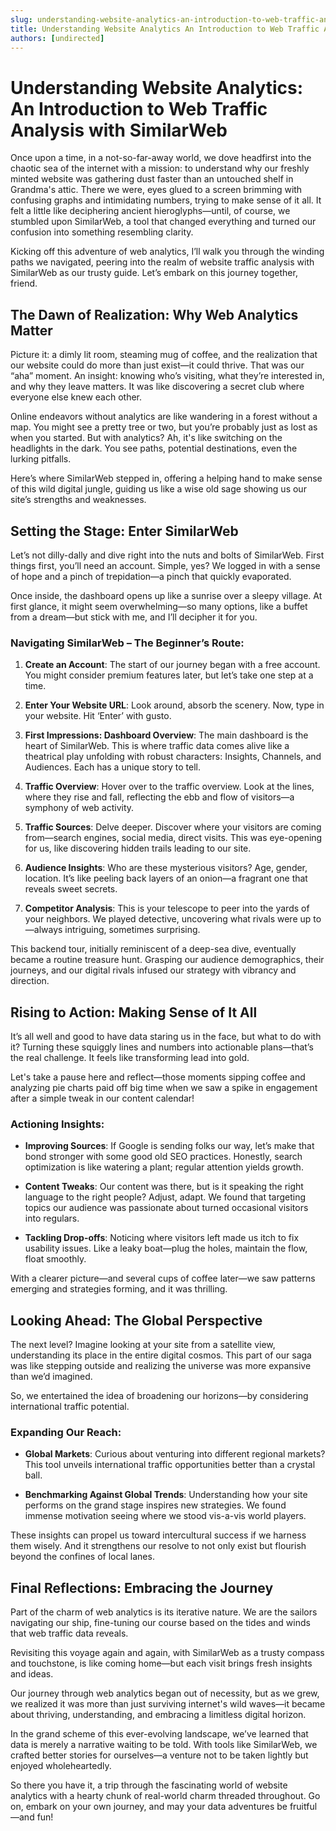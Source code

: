 ```yaml
---
slug: understanding-website-analytics-an-introduction-to-web-traffic-analysis-with-similarweb
title: Understanding Website Analytics An Introduction to Web Traffic Analysis with SimilarWeb
authors: [undirected]
---
```



# Understanding Website Analytics: An Introduction to Web Traffic Analysis with SimilarWeb

Once upon a time, in a not-so-far-away world, we dove headfirst into the chaotic sea of the internet with a mission: to understand why our freshly minted website was gathering dust faster than an untouched shelf in Grandma's attic. There we were, eyes glued to a screen brimming with confusing graphs and intimidating numbers, trying to make sense of it all. It felt a little like deciphering ancient hieroglyphs—until, of course, we stumbled upon SimilarWeb, a tool that changed everything and turned our confusion into something resembling clarity.

Kicking off this adventure of web analytics, I’ll walk you through the winding paths we navigated, peering into the realm of website traffic analysis with SimilarWeb as our trusty guide. Let’s embark on this journey together, friend.

## The Dawn of Realization: Why Web Analytics Matter

Picture it: a dimly lit room, steaming mug of coffee, and the realization that our website could do more than just exist—it could thrive. That was our “aha” moment. An insight: knowing who’s visiting, what they’re interested in, and why they leave matters. It was like discovering a secret club where everyone else knew each other.

Online endeavors without analytics are like wandering in a forest without a map. You might see a pretty tree or two, but you’re probably just as lost as when you started. But with analytics? Ah, it's like switching on the headlights in the dark. You see paths, potential destinations, even the lurking pitfalls.

Here’s where SimilarWeb stepped in, offering a helping hand to make sense of this wild digital jungle, guiding us like a wise old sage showing us our site’s strengths and weaknesses.

## Setting the Stage: Enter SimilarWeb

Let’s not dilly-dally and dive right into the nuts and bolts of SimilarWeb. First things first, you’ll need an account. Simple, yes? We logged in with a sense of hope and a pinch of trepidation—a pinch that quickly evaporated. 

Once inside, the dashboard opens up like a sunrise over a sleepy village. At first glance, it might seem overwhelming—so many options, like a buffet from a dream—but stick with me, and I’ll decipher it for you.

### Navigating SimilarWeb – The Beginner’s Route:

1. **Create an Account**: The start of our journey began with a free account. You might consider premium features later, but let’s take one step at a time.

2. **Enter Your Website URL**: Look around, absorb the scenery. Now, type in your website. Hit ‘Enter’ with gusto.

3. **First Impressions: Dashboard Overview**: The main dashboard is the heart of SimilarWeb. This is where traffic data comes alive like a theatrical play unfolding with robust characters: Insights, Channels, and Audiences. Each has a unique story to tell.

4. **Traffic Overview**: Hover over to the traffic overview. Look at the lines, where they rise and fall, reflecting the ebb and flow of visitors—a symphony of web activity.

5. **Traffic Sources**: Delve deeper. Discover where your visitors are coming from—search engines, social media, direct visits. This was eye-opening for us, like discovering hidden trails leading to our site.

6. **Audience Insights**: Who are these mysterious visitors? Age, gender, location. It’s like peeling back layers of an onion—a fragrant one that reveals sweet secrets.

7. **Competitor Analysis**: This is your telescope to peer into the yards of your neighbors. We played detective, uncovering what rivals were up to—always intriguing, sometimes surprising.

This backend tour, initially reminiscent of a deep-sea dive, eventually became a routine treasure hunt. Grasping our audience demographics, their journeys, and our digital rivals infused our strategy with vibrancy and direction.

## Rising to Action: Making Sense of It All

It’s all well and good to have data staring us in the face, but what to do with it? Turning these squiggly lines and numbers into actionable plans—that’s the real challenge. It feels like transforming lead into gold.

Let's take a pause here and reflect—those moments sipping coffee and analyzing pie charts paid off big time when we saw a spike in engagement after a simple tweak in our content calendar!

### Actioning Insights:

- **Improving Sources**: If Google is sending folks our way, let’s make that bond stronger with some good old SEO practices. Honestly, search optimization is like watering a plant; regular attention yields growth.

- **Content Tweaks**: Our content was there, but is it speaking the right language to the right people? Adjust, adapt. We found that targeting topics our audience was passionate about turned occasional visitors into regulars.

- **Tackling Drop-offs**: Noticing where visitors left made us itch to fix usability issues. Like a leaky boat—plug the holes, maintain the flow, float smoothly.

With a clearer picture—and several cups of coffee later—we saw patterns emerging and strategies forming, and it was thrilling.

## Looking Ahead: The Global Perspective

The next level? Imagine looking at your site from a satellite view, understanding its place in the entire digital cosmos. This part of our saga was like stepping outside and realizing the universe was more expansive than we’d imagined.

So, we entertained the idea of broadening our horizons—by considering international traffic potential.

### Expanding Our Reach:

- **Global Markets**: Curious about venturing into different regional markets? This tool unveils international traffic opportunities better than a crystal ball.

- **Benchmarking Against Global Trends**: Understanding how your site performs on the grand stage inspires new strategies. We found immense motivation seeing where we stood vis-a-vis world players.

These insights can propel us toward intercultural success if we harness them wisely. And it strengthens our resolve to not only exist but flourish beyond the confines of local lanes.

## Final Reflections: Embracing the Journey

Part of the charm of web analytics is its iterative nature. We are the sailors navigating our ship, fine-tuning our course based on the tides and winds that web traffic data reveals.

Revisiting this voyage again and again, with SimilarWeb as a trusty compass and touchstone, is like coming home—but each visit brings fresh insights and ideas.

Our journey through web analytics began out of necessity, but as we grew, we realized it was more than just surviving internet's wild waves—it became about thriving, understanding, and embracing a limitless digital horizon.

In the grand scheme of this ever-evolving landscape, we’ve learned that data is merely a narrative waiting to be told. With tools like SimilarWeb, we crafted better stories for ourselves—a venture not to be taken lightly but enjoyed wholeheartedly.

So there you have it, a trip through the fascinating world of website analytics with a hearty chunk of real-world charm threaded throughout. Go on, embark on your own journey, and may your data adventures be fruitful—and fun!